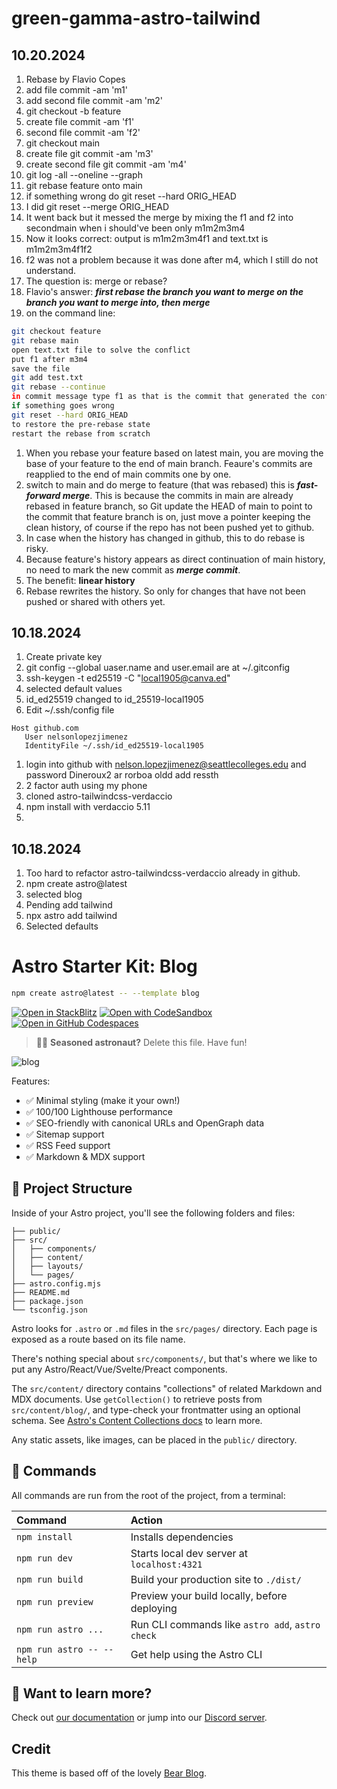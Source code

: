 
# green-gamma-astro-tailwind

## 10.20.2024

1. Rebase by Flavio Copes
1. add file commit -am 'm1'
1. add second file commit -am 'm2'
1. git checkout -b feature
1. create file commit -am 'f1'
1. second file commit -am 'f2'
1. git checkout main
1. create file git commit -am 'm3'
1. create second file git commit -am 'm4'
1. git log -all --oneline --graph
1. git rebase feature onto main
1. if something wrong do git reset --hard ORIG_HEAD
1. I did git reset --merge ORIG_HEAD
1. It went back but it messed the merge by mixing the f1 and f2 into secondmain
when i should've been only m1m2m3m4
1. Now it looks correct: output is m1m2m3m4f1 and text.txt is m1m2m3m4f1f2
1. f2 was not a problem because it was done after m4, which I still do not understand.
1. The question is: merge or rebase?
1. Flavio's answer: ***first rebase the branch you want to merge on the branch you want to merge into, then merge***
1. on the command line:
```sh 
git checkout feature
git rebase main
open text.txt file to solve the conflict
put f1 after m3m4
save the file
git add test.txt
git rebase --continue
in commit message type f1 as that is the commit that generated the conflict
if something goes wrong
git reset --hard ORIG_HEAD
to restore the pre-rebase state
restart the rebase from scratch
```
1. When you rebase your feature based on latest main, you are moving the base of your feature to the end of main branch. Feaure's commits are reapplied to the end of main commits one by one.
1. switch to main and do merge to feature (that was rebased) this is ***fast-forward merge***. This is because the commits in main are already rebased in feature branch, so Git update the HEAD of main to point to the commit that feature branch is on, just move a pointer keeping the clean history, of course if the repo has not been pushed yet to github. 
1. In case when the history has changed in github, this to do rebase is risky.
1. Because feature's history appears as direct continuation of main history, no need to mark the new commit as ***merge commit***.
1. The benefit: **linear history**
1. Rebase rewrites the history. So only for changes that have not been pushed or shared with others yet. 


## 10.18.2024

1. Create private key
1. git config --global uaser.name and user.email are at ~/.gitconfig
1. ssh-keygen -t ed25519 -C "local1905@canva.ed"
1. selected default values
1. id_ed25519 changed to id_25519-local1905
1. Edit ~/.ssh/config file
```
Host github.com
   User nelsonlopezjimenez
   IdentityFile ~/.ssh/id_ed25519-local1905
```
1. login into github with nelson.lopezjimenez@seattlecolleges.edu and password Dineroux2 ar rorboa oldd add ressth
1. 2 factor auth using my phone
1. cloned astro-tailwindcss-verdaccio
1. npm install with verdaccio 5.11 
1. 



## 10.18.2024

1. Too hard to refactor astro-tailwindcss-verdaccio already in github.
1. npm create astro@latest
1. selected blog
1. Pending add tailwind
1. npx astro add tailwind
1. Selected defaults




# Astro Starter Kit: Blog

```sh
npm create astro@latest -- --template blog
```

[![Open in StackBlitz](https://developer.stackblitz.com/img/open_in_stackblitz.svg)](https://stackblitz.com/github/withastro/astro/tree/latest/examples/blog)
[![Open with CodeSandbox](https://assets.codesandbox.io/github/button-edit-lime.svg)](https://codesandbox.io/p/sandbox/github/withastro/astro/tree/latest/examples/blog)
[![Open in GitHub Codespaces](https://github.com/codespaces/badge.svg)](https://codespaces.new/withastro/astro?devcontainer_path=.devcontainer/blog/devcontainer.json)

> 🧑‍🚀 **Seasoned astronaut?** Delete this file. Have fun!

![blog](https://github.com/withastro/astro/assets/2244813/ff10799f-a816-4703-b967-c78997e8323d)

Features:

- ✅ Minimal styling (make it your own!)
- ✅ 100/100 Lighthouse performance
- ✅ SEO-friendly with canonical URLs and OpenGraph data
- ✅ Sitemap support
- ✅ RSS Feed support
- ✅ Markdown & MDX support

## 🚀 Project Structure

Inside of your Astro project, you'll see the following folders and files:

```text
├── public/
├── src/
│   ├── components/
│   ├── content/
│   ├── layouts/
│   └── pages/
├── astro.config.mjs
├── README.md
├── package.json
└── tsconfig.json
```

Astro looks for `.astro` or `.md` files in the `src/pages/` directory. Each page is exposed as a route based on its file name.

There's nothing special about `src/components/`, but that's where we like to put any Astro/React/Vue/Svelte/Preact components.

The `src/content/` directory contains "collections" of related Markdown and MDX documents. Use `getCollection()` to retrieve posts from `src/content/blog/`, and type-check your frontmatter using an optional schema. See [Astro's Content Collections docs](https://docs.astro.build/en/guides/content-collections/) to learn more.

Any static assets, like images, can be placed in the `public/` directory.

## 🧞 Commands

All commands are run from the root of the project, from a terminal:

| Command                   | Action                                           |
| :------------------------ | :----------------------------------------------- |
| `npm install`             | Installs dependencies                            |
| `npm run dev`             | Starts local dev server at `localhost:4321`      |
| `npm run build`           | Build your production site to `./dist/`          |
| `npm run preview`         | Preview your build locally, before deploying     |
| `npm run astro ...`       | Run CLI commands like `astro add`, `astro check` |
| `npm run astro -- --help` | Get help using the Astro CLI                     |

## 👀 Want to learn more?

Check out [our documentation](https://docs.astro.build) or jump into our [Discord server](https://astro.build/chat).

## Credit

This theme is based off of the lovely [Bear Blog](https://github.com/HermanMartinus/bearblog/).
